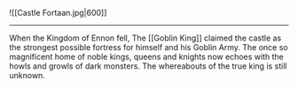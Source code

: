 ![[Castle Fortaan.jpg|600]]

---
When the Kingdom of Ennon fell, The [[Goblin King]] claimed the castle as the strongest possible fortress for himself and his Goblin Army. The once so magnificent home of noble kings, queens and knights now echoes with the howls and growls of dark monsters. The whereabouts of the true king is still unknown.